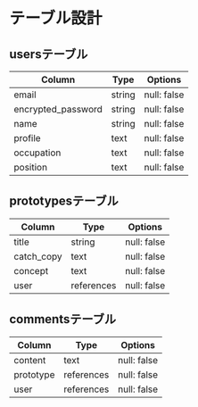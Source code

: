 # テーブル設計

## usersテーブル

| Column              | Type   | Options     |
| ------------------  | ------ | ----------- |
| email               | string | null: false |
| encrypted_password  | string | null: false |
| name                | string | null: false |
| profile             | text   | null: false |
| occupation          | text   | null: false |
| position            | text   | null: false |

## prototypesテーブル

| Column              | Type         | Options     |
| ------------------  | ------       | ----------- |
| title               | string       | null: false |
| catch_copy          | text         | null: false |
| concept             | text         | null: false |
| user                | references   | null: false |

## commentsテーブル

| Column              | Type         | Options     |
| ------------------  | ------       | ----------- |
| content             | text         | null: false |
| prototype           | references   | null: false |
| user                | references   | null: false |
